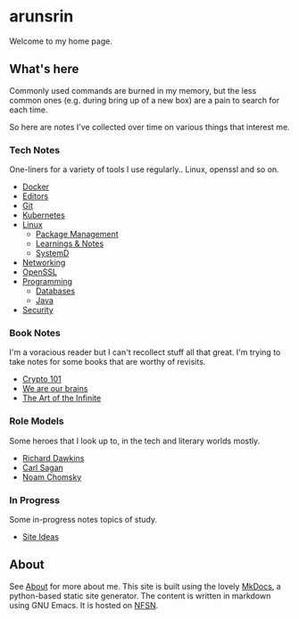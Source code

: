 # arunsrin

Welcome to my home page.

## What's here

Commonly used commands are burned in my memory, but the less common
ones (e.g. during bring up of a new box) are a pain to search for each
time.

So here are notes I've collected over time on various things that
interest me.

### Tech Notes

One-liners for a variety of tools I use regularly.. Linux, openssl and
so on.

- [Docker](notes/docker.md)
- [Editors](notes/editors.md)
- [Git](notes/git.md)
- [Kubernetes](notes/k8s.md)
- [Linux](notes/linux/linux.md)
    - [Package Management](notes/linux/package-management.md)
    - [Learnings & Notes](notes/linux/learnings-and-notes.md)
    - [SystemD](notes/linux/systemd.md)
- [Networking](notes/networking.md)
- [OpenSSL](notes/openssl.md)
- [Programming](notes/programming/programming.md)
    - [Databases](notes/programming/databases.md)
    - [Java](notes/programming/java.md)
- [Security](notes/security.md)

### Book Notes

I'm a voracious reader but I can't recollect stuff all that great. I'm
trying to take notes for some books that are worthy of revisits.

- [Crypto 101](books/crypto101.md)
- [We are our brains](books/we-are-our-brains.md)
- [The Art of the Infinite](books/the-art-of-the-infinite.md)

### Role Models

Some heroes that I look up to, in the tech and literary worlds mostly.

- [Richard Dawkins](heroes/dawkins.md)
- [Carl Sagan](heroes/sagan.md)
- [Noam Chomsky](heroes/chomsky.md)


### In Progress

Some in-progress notes topics of study.

- [Site Ideas](inprogress/site-ideas.md)

## About

See [About](about.md) for more about me. This site is built using the
lovely [MkDocs](http://www.mkdocs.org), a python-based static site
generator. The content is written in markdown using GNU Emacs. It is
hosted on [NFSN](https://nearlyfreespeech.net).
